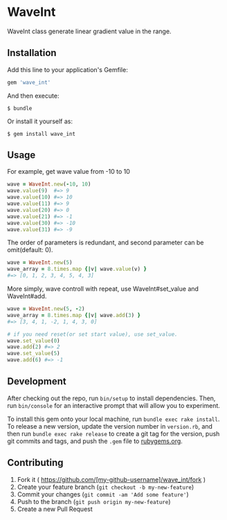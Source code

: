 # WaveInt

WaveInt class generate linear gradient value in the range. 

## Installation

Add this line to your application's Gemfile:

```ruby
gem 'wave_int'
```

And then execute:

    $ bundle

Or install it yourself as:

    $ gem install wave_int

## Usage

For example, get wave value from -10 to 10

```ruby
wave = WaveInt.new(-10, 10)
wave.value(9)  #=> 9
wave.value(10) #=> 10
wave.value(11) #=> 9
wave.value(20) #=> 0
wave.value(21) #=> -1
wave.value(30) #=> -10
wave.value(31) #=> -9
```

The order of parameters is redundant, and second parameter can be omit(default: 0).

```ruby
wave = WaveInt.new(5)
wave_array = 8.times.map {|v| wave.value(v) }
#=> [0, 1, 2, 3, 4, 5, 4, 3]
```

More simply, wave controll with repeat,
use WaveInt#set_value and WaveInt#add.

```ruby
wave = WaveInt.new(5, -2)
wave_array = 8.times.map {|v| wave.add(3) }
#=> [3, 4, 1, -2, 1, 4, 3, 0]

# if you need reset(or set start value), use set_value.
wave.set_value(0)
wave.add(2) #=> 2
wave.set_value(5)
wave.add(6) #=> -1
```

## Development

After checking out the repo, run `bin/setup` to install dependencies. Then, run `bin/console` for an interactive prompt that will allow you to experiment.

To install this gem onto your local machine, run `bundle exec rake install`. To release a new version, update the version number in `version.rb`, and then run `bundle exec rake release` to create a git tag for the version, push git commits and tags, and push the `.gem` file to [rubygems.org](https://rubygems.org).

## Contributing

1. Fork it ( https://github.com/[my-github-username]/wave_int/fork )
2. Create your feature branch (`git checkout -b my-new-feature`)
3. Commit your changes (`git commit -am 'Add some feature'`)
4. Push to the branch (`git push origin my-new-feature`)
5. Create a new Pull Request
